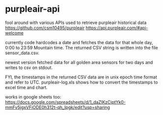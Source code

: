 # purpleair-api
fool around with various APIs used to retrieve purpleair historical data
https://github.com/csm10495/purpleair
https://api.purpleair.com/#api-welcome

currently code hardcodes a date and fetches the data for that whole day, 0:00 to 23:59 Mountain time. The returned CSV string is written into the file sensor_data.csv.

newest version fetched data for all golden area sensors for two days and writes to csv on stdout.

FYI, the timestamps in the returned CSV data are in unix epoch time format and refer to UTC.
purpleair-log.xls shows how to convert the timestamps to excel time and chart.  

works in google sheets too: https://docs.google.com/spreadsheets/d/1_daZIKzCiptYk0-mmFv5jgxVFiODE0h312t-qh_Ipgk/edit?usp=sharing